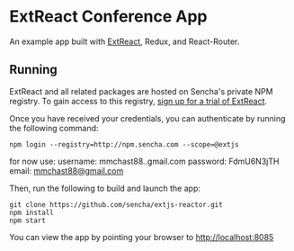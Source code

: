 
# ExtReact Conference App

An example app built with [ExtReact](http://docs.sencha.com/extreact/latest/index.html), Redux, and React-Router.

## Running

ExtReact and all related packages are hosted on Sencha's private NPM registry. To gain access to this registry, [sign up for a trial of ExtReact](https://www.sencha.com/products/extreact/evaluate).

Once you have received your credentials, you can authenticate by running the following command:
```
npm login --registry=http://npm.sencha.com --scope=@extjs
```
for now use:
username: mmchast88..gmail.com
password: FdmU6N3jTH
email: mmchast88@gmail.com

Then, run the following to build and launch the app:

```
git clone https://github.com/sencha/extjs-reactor.git
npm install
npm start
```

You can view the app by pointing your browser to [http://localhost:8085](http://localhost:8085)
